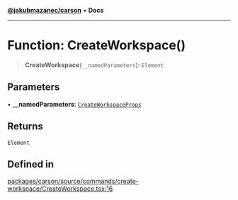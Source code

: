 [**@jakubmazanec/carson**](../README.md) • **Docs**

---

# Function: CreateWorkspace()

> **CreateWorkspace**(`__namedParameters`): `Element`

## Parameters

• **\_\_namedParameters**: [`CreateWorkspaceProps`](../type-aliases/CreateWorkspaceProps.md)

## Returns

`Element`

## Defined in

[packages/carson/source/commands/create-workspace/CreateWorkspace.tsx:16](https://github.com/jakubmazanec/tools/blob/863f04cbbb9368fd023f0309084819aa9247d808/packages/carson/source/commands/create-workspace/CreateWorkspace.tsx#L16)
